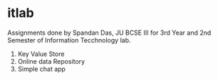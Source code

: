 # itlab
Assignments done by Spandan Das, JU BCSE III for 3rd Year and 2nd Semester of Information Tecchnology lab.
1. Key Value Store
2. Online data Repository
3. Simple chat app
